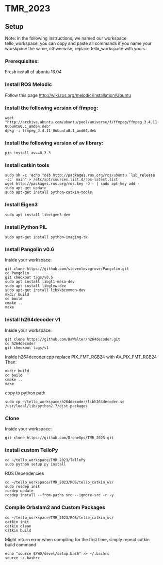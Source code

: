 # TMR_2023



## Setup

Note: in the following instructions, we named our workspace tello_workspace, you can copy and paste all commands if you name your worskpace the same, othwerwise, replace tello_workspace with yours.

### Prerequisites:
Fresh install of ubuntu 18.04


### Install ROS Melodic 
Follow this page
http://wiki.ros.org/melodic/Installation/Ubuntu



### Install the following version of ffmpeg:

```
wget "http://archive.ubuntu.com/ubuntu/pool/universe/f/ffmpeg/ffmpeg_3.4.11-0ubuntu0.1_amd64.deb"
dpkg -i ffmpeg_3.4.11-0ubuntu0.1_amd64.deb
```

### Install the following version of av library:
```
pip install av==0.3.3
```

### Install catkin tools
```
sudo sh -c 'echo "deb http://packages.ros.org/ros/ubuntu `lsb_release -sc` main" > /etc/apt/sources.list.d/ros-latest.list'
wget http://packages.ros.org/ros.key -O - | sudo apt-key add -
sudo apt-get update
sudo apt-get install python-catkin-tools
```
### Install Eigen3
```
sudo apt install libeigen3-dev
```
### Install Python PIL
```
sudo apt-get install python-imaging-tk
```
### Install Pangolin v0.6
Inside your workspace:
```
git clone https://github.com/stevenlovegrove/Pangolin.git
cd Pangolin
git checkout tags/v0.6
sudo apt install libgl1-mesa-dev
sudo apt install libglew-dev
sudo apt-get install libxkbcommon-dev
mkdir build
cd build
cmake ..
make
```
### Install h264decoder v1
Inside your workspace:
```
git clone https://github.com/DaWelter/h264decoder.git
cd h264decoder
git checkout tags/v1
```
Inside h264decoder.cpp replace PIX_FMT_RGB24 with AV_PIX_FMT_RGB24
Then:
```
mkdir build
cd build
cmake ..
make
```
copy to python path
```
sudo cp ~/tello_workspace/h264decoder/libh264decoder.so /usr/local/lib/python2.7/dist-packages
```
### Clone
Inside your workspace:
```
git clone https://github.com/DroneOps/TMR_2023.git
```
### Install custom TelloPy
```
cd ~/tello_workspace/TMR_2023/TelloPy
sudo python setup.py install
```
ROS Dependencies
```
cd ~/tello_workspace/TMR_2023/ROS/tello_catkin_ws/
sudo rosdep init
rosdep update
rosdep install --from-paths src --ignore-src -r -y
```
### Compile Orbslam2 and Custom Packages
```
cd ~/tello_workspace/TMR_2023/ROS/tello_catkin_ws/
catkin init
catkin clean
catkin build
```
Might return error when compiling for the first time, simply repeat catkin build command
```
echo "source $PWD/devel/setup.bash" >> ~/.bashrc
source ~/.bashrc
```
